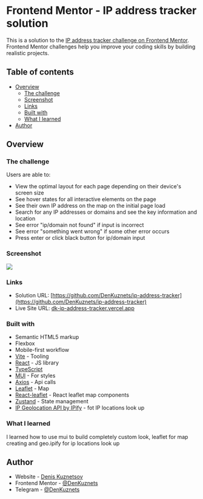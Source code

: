 # Frontend Mentor - IP address tracker solution

This is a solution to the [IP address tracker challenge on Frontend Mentor](https://www.frontendmentor.io/challenges/ip-address-tracker-I8-0yYAH0). Frontend Mentor challenges help you improve your coding skills by building realistic projects. 

## Table of contents

- [Overview](#overview)
  - [The challenge](#the-challenge)
  - [Screenshot](#screenshot)
  - [Links](#links)
  - [Built with](#built-with)
  - [What I learned](#what-i-learned)
- [Author](#author)



## Overview

### The challenge

Users are able to:

- View the optimal layout for each page depending on their device's screen size
- See hover states for all interactive elements on the page
- See their own IP address on the map on the initial page load
- Search for any IP addresses or domains and see the key information and location
- See error "ip/domain not found" if input is incorrect
- See error "something went wrong" if some other error occurs
- Press enter or click black button for ip/domain input

### Screenshot

![](./images/screenshot.png)

### Links

- Solution URL: [https://github.com/DenKuznets/ip-address-tracker](https://github.com/DenKuznets/ip-address-tracker)
- Live Site URL: [dk-ip-address-tracker.vercel.app](dk-ip-address-tracker.vercel.app)

### Built with

- Semantic HTML5 markup
- Flexbox
- Mobile-first workflow
- [Vite](https://vitejs.dev/) - Tooling
- [React](https://reactjs.org/) - JS library
- [TypeScript](https://www.typescriptlang.org/)
- [MUI](https://mui.com/) - For styles
- [Axios](https://axios-http.com/docs/intro) - Api calls
- [Leaflet](https://leafletjs.com/) - Map
- [React-leaflet](https://react-leaflet.js.org/) - React leaflet map components
- [Zustand](https://github.com/pmndrs/zustand) - State management
- [IP Geolocation API by IPify](https://geo.ipify.org/) - fot IP locations look up 

### What I learned

I learned how to use mui to build completely custom look, leaflet for map creating  and geo.ipify for ip locations look up

## Author

- Website - [Denis Kuznetsov](https://denkuznets.vercel.app/)
- Frontend Mentor - [@DenKuznets](https://www.frontendmentor.io/profile/DenKuznets)
- Telegram - [@DenKuznets](https://t.me/DenKuznets)

